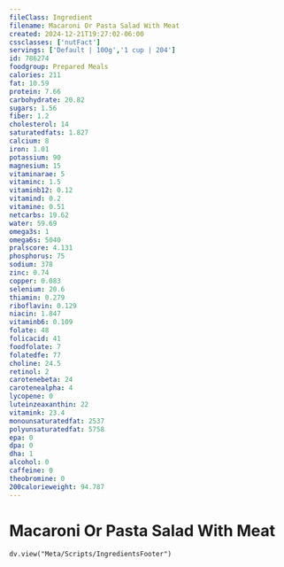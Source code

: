 ```yaml
---
fileClass: Ingredient
filename: Macaroni Or Pasta Salad With Meat
created: 2024-12-21T19:27:02-06:00
cssclasses: ['nutFact']
servings: ['Default | 100g','1 cup | 204']
id: 786274
foodgroup: Prepared Meals
calories: 211
fat: 10.59
protein: 7.66
carbohydrate: 20.82
sugars: 1.56
fiber: 1.2
cholesterol: 14
saturatedfats: 1.827
calcium: 8
iron: 1.01
potassium: 90
magnesium: 15
vitaminarae: 5
vitaminc: 1.5
vitaminb12: 0.12
vitamind: 0.2
vitamine: 0.51
netcarbs: 19.62
water: 59.69
omega3s: 1
omega6s: 5040
pralscore: 4.131
phosphorus: 75
sodium: 378
zinc: 0.74
copper: 0.083
selenium: 20.6
thiamin: 0.279
riboflavin: 0.129
niacin: 1.847
vitaminb6: 0.109
folate: 48
folicacid: 41
foodfolate: 7
folatedfe: 77
choline: 24.5
retinol: 2
carotenebeta: 24
carotenealpha: 4
lycopene: 0
luteinzeaxanthin: 22
vitamink: 23.4
monounsaturatedfat: 2537
polyunsaturatedfat: 5758
epa: 0
dpa: 0
dha: 1
alcohol: 0
caffeine: 0
theobromine: 0
200calorieweight: 94.787
---
```


# Macaroni Or Pasta Salad With Meat

```dataviewjs
dv.view("Meta/Scripts/IngredientsFooter")
```